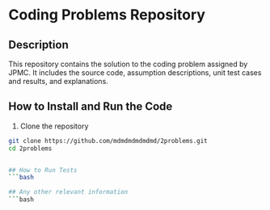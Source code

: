 # Coding Problems Repository

## Description
This repository contains the solution to the coding problem assigned by JPMC. It includes the source code, assumption descriptions, unit test cases and results, and explanations.

## How to Install and Run the Code

  1. Clone the repository
  ```bash
  git clone https://github.com/mdmdmdmdmdmd/2problems.git
  cd 2problems


## How to Run Tests
  ```bash

## Any other relevant information
  ```bash

